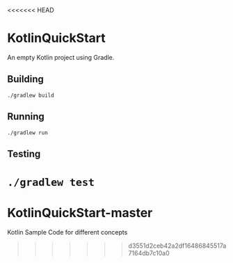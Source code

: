 <<<<<<< HEAD
# KotlinQuickStart
An empty Kotlin project using Gradle.

## Building
`./gradlew build`

## Running
`./gradlew run`

## Testing
`./gradlew test`
=======
# KotlinQuickStart-master
Kotlin Sample Code for different concepts
>>>>>>> d3551d2ceb42a2df16486845517a7164db7c10a0
